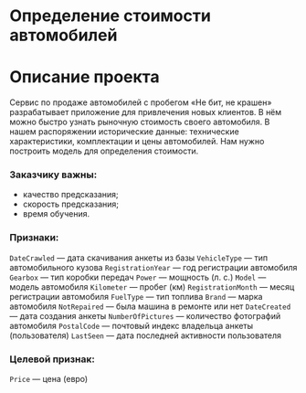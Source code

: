 # Определение стоимости автомобилей

# Описание проекта

Сервис по продаже автомобилей с пробегом «Не бит, не крашен» разрабатывает приложение для привлечения новых клиентов. В нём можно быстро узнать рыночную стоимость своего автомобиля. В нашем распоряжении исторические данные: технические характеристики, комплектации и цены автомобилей. Нам нужно построить модель для определения стоимости.

### Заказчику важны:

  - качество предсказания;
  - скорость предсказания;
  - время обучения.

### Признаки:

`DateCrawled` — дата скачивания анкеты из базы
`VehicleType` — тип автомобильного кузова
`RegistrationYear` — год регистрации автомобиля
`Gearbox` — тип коробки передач
`Power` — мощность (л. с.)
`Model` — модель автомобиля
`Kilometer` — пробег (км)
`RegistrationMonth` — месяц регистрации автомобиля
`FuelType` — тип топлива
`Brand` — марка автомобиля
`NotRepaired` — была машина в ремонте или нет
`DateCreated` — дата создания анкеты
`NumberOfPictures` — количество фотографий автомобиля
`PostalCode` — почтовый индекс владельца анкеты (пользователя)
`LastSeen` — дата последней активности пользователя

### Целевой признак:

`Price` — цена (евро)
